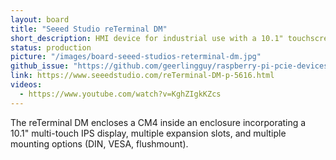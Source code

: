 ```yaml
---
layout: board
title: "Seeed Studio reTerminal DM"
short_description: HMI device for industrial use with a 10.1" touchscreen
status: production
picture: "/images/board-seeed-studios-reterminal-dm.jpg"
github_issue: "https://github.com/geerlingguy/raspberry-pi-pcie-devices/issues/537"
link: https://www.seeedstudio.com/reTerminal-DM-p-5616.html
videos:
  - https://www.youtube.com/watch?v=KghZIgkKZcs
---
```

The reTerminal DM encloses a CM4 inside an enclosure incorporating a 10.1" multi-touch IPS display, multiple expansion slots, and multiple mounting options (DIN, VESA, flushmount).
